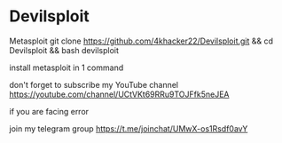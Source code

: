 # Devilsploit
Metasploit
git clone https://github.com/4khacker22/Devilsploit.git && cd Devilsploit && bash devilsploit

install metasploit in 1 command


don't forget to subscribe my YouTube channel
https://youtube.com/channel/UCtVKt69RRu9TOJFfk5neJEA

if you are facing error

join my telegram group
https://t.me/joinchat/UMwX-os1Rsdf0avY
